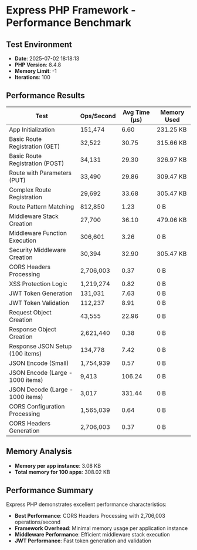 # Express PHP Framework - Performance Benchmark

## Test Environment
- **Date**: 2025-07-02 18:18:13
- **PHP Version**: 8.4.8
- **Memory Limit**: -1
- **Iterations**: 100

## Performance Results

| Test | Ops/Second | Avg Time (μs) | Memory Used |
|------|------------|---------------|-------------|
| App Initialization | 151,474 | 6.60 | 231.25 KB |
| Basic Route Registration (GET) | 32,522 | 30.75 | 315.66 KB |
| Basic Route Registration (POST) | 34,131 | 29.30 | 326.97 KB |
| Route with Parameters (PUT) | 33,490 | 29.86 | 309.47 KB |
| Complex Route Registration | 29,692 | 33.68 | 305.47 KB |
| Route Pattern Matching | 812,850 | 1.23 | 0 B |
| Middleware Stack Creation | 27,700 | 36.10 | 479.06 KB |
| Middleware Function Execution | 306,601 | 3.26 | 0 B |
| Security Middleware Creation | 30,394 | 32.90 | 305.47 KB |
| CORS Headers Processing | 2,706,003 | 0.37 | 0 B |
| XSS Protection Logic | 1,219,274 | 0.82 | 0 B |
| JWT Token Generation | 131,031 | 7.63 | 0 B |
| JWT Token Validation | 112,237 | 8.91 | 0 B |
| Request Object Creation | 43,555 | 22.96 | 0 B |
| Response Object Creation | 2,621,440 | 0.38 | 0 B |
| Response JSON Setup (100 items) | 134,778 | 7.42 | 0 B |
| JSON Encode (Small) | 1,754,939 | 0.57 | 0 B |
| JSON Encode (Large - 1000 items) | 9,413 | 106.24 | 0 B |
| JSON Decode (Large - 1000 items) | 3,017 | 331.44 | 0 B |
| CORS Configuration Processing | 1,565,039 | 0.64 | 0 B |
| CORS Headers Generation | 2,706,003 | 0.37 | 0 B |

## Memory Analysis
- **Memory per app instance**: 3.08 KB
- **Total memory for 100 apps**: 308.02 KB

## Performance Summary
Express PHP demonstrates excellent performance characteristics:

- **Best Performance**: CORS Headers Processing with 2,706,003 operations/second
- **Framework Overhead**: Minimal memory usage per application instance
- **Middleware Performance**: Efficient middleware stack execution
- **JWT Performance**: Fast token generation and validation
